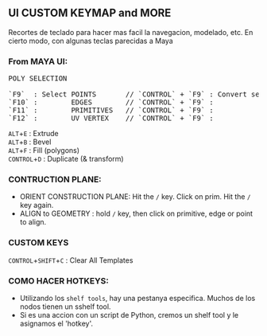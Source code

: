 ## UI CUSTOM KEYMAP and MORE   

Recortes de teclado para hacer mas facil la navegacion, modelado, etc. En cierto modo, con algunas teclas parecidas a Maya

### From MAYA UI:
<pre>
POLY SELECTION
  
`F9`  : Select POINTS       // `CONTROL` + `F9` : Convert selection to POINTS   
`F10` :        EDGES        // `CONTROL` + `F9` :                      EDGES   
`F11` :        PRIMITIVES   // `CONTROL` + `F9` :                      PRIMITIVES   
`F12` :        UV VERTEX    // `CONTROL` + `F9` :                      VERTEX   
</pre>

`ALT`+`E` : Extrude   
`ALT`+`B` : Bevel   
`ALT`+`F` : Fill (polygons)   
`CONTROL`+`D` : Duplicate (& transform)   

### CONTRUCTION PLANE:

- ORIENT CONSTRUCTION PLANE: Hit the `/` key. Click on prim. Hit the `/` key again. 
- ALIGN to GEOMETRY : hold `/` key, then click on primitive, edge or point to align.

### CUSTOM KEYS

`CONTROL`+`SHIFT`+`C` : Clear All Templates    


### COMO HACER HOTKEYS:   

- Utilizando los `shelf tools`, hay una pestanya especifica. Muchos de los nodos tienen un sshelf tool.
- Si es una accion con un script de Python, cremos un shelf tool y le asignamos el 'hotkey'.
